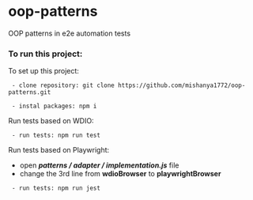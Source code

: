 # oop-patterns
OOP patterns in e2e automation tests

### To run this project:
To set up this project:
```
 - clone repository: git clone https://github.com/mishanya1772/oop-patterns.git
```
```
 - instal packages: npm i
```

Run tests based on WDIO:
```
 - run tests: npm run test
```
Run tests based on Playwright:
 - open **_patterns / adapter / implementation.js_** file
 - change the 3rd line from **wdioBrowser** to **playwrightBrowser**
```
 - run tests: npm run jest
```
